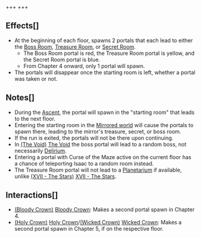 +++
+++

Effects[]
---------


* At the beginning of each floor, spawns 2 portals that each lead to either the [Boss Room](/wiki/Boss_Room "Boss Room"), [Treasure Room](/wiki/Treasure_Room "Treasure Room"), or [Secret Room](/wiki/Secret_Room "Secret Room").
	+ The Boss Room portal is red, the Treasure Room portal is yellow, and the Secret Room portal is blue.
	+ From Chapter 4 onward, only 1 portal will spawn.
* The portals will disappear once the starting room is left, whether a portal was taken or not.


Notes[]
-------


* During the [Ascent](/wiki/Ascent "Ascent"), the portal will spawn in the "starting room" that leads to the next floor.
* Entering the starting room in the [Mirrored world](/wiki/Mirrored_world "Mirrored world") will cause the portals to spawn there, leading to the mirror's treasure, secret, or boss room.
* If the run is exited, the portals will not be there upon continuing.
* In [(The Void)](/wiki/The_Void "The Void") [The Void](/wiki/The_Void "The Void") the boss portal will lead to a random boss, not necessarily [Delirium](/wiki/Delirium "Delirium").
* Entering a portal with Curse of the Maze active on the current floor has a chance of teleporting Isaac to a random room instead.
* The Treasure Room portal will not lead to a [Planetarium](/wiki/Planetarium "Planetarium") if available, unlike [(XVII - The Stars)](/wiki/Cards_and_Runes "XVII - The Stars") [XVII - The Stars](/wiki/Cards_and_Runes "Cards and Runes").


Interactions[]
--------------


* [(Bloody Crown)](/wiki/Bloody_Crown "Bloody Crown") [Bloody Crown](/wiki/Bloody_Crown "Bloody Crown"): Makes a second portal spawn in Chapter 4.
* [(Holy Crown)](/wiki/Holy_Crown "Holy Crown") [Holy Crown](/wiki/Holy_Crown "Holy Crown")/[(Wicked Crown)](/wiki/Wicked_Crown "Wicked Crown") [Wicked Crown](/wiki/Wicked_Crown "Wicked Crown"): Makes a second portal spawn in Chapter 5, if on the respective floor.



